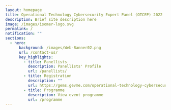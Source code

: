 ```yaml
---
layout: homepage
title: Operational Technology Cybersecurity Expert Panel (OTCEP) 2022
description: Brief site description here
image: /images/isomer-logo.svg
permalink: /
notification: ""
sections:
  - hero:
      background: /images/Web-Banner02.png
      url: /contact-us/
      key_highlights:
        - title: Panellists
          description: Panellists' Profile
          url: /panellists/
        - title: Registration
          description: ""
          url: https://gems.gevme.com/operational-technology-cybersecurity-expert-panel-otcep-forum-2022-86911165
        - title: Programme
          description: View event programme
          url: /programme
---
```

